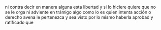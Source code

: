 ni contra decir en manera alguna esta libertad y si lo hiciere quiere que no se le orga ni adviente en trámigo algo como lo es quien intenta acción o derecho avena le pertenezca y sea visto por lo mismo haberla aprobad y ratificado que